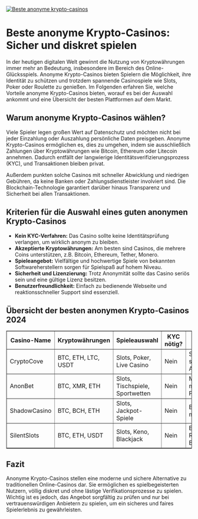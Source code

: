 [![Beste anonyme krypto-casinos](https://123-caf.pages.dev/gitsignup.png)](https://vrmoo.ru/Bt82HjjY)

<h1>Beste anonyme Krypto-Casinos: Sicher und diskret spielen</h1> <p>In der heutigen digitalen Welt gewinnt die Nutzung von Kryptowährungen immer mehr an Bedeutung, insbesondere im Bereich des Online-Glücksspiels. Anonyme Krypto-Casinos bieten Spielern die Möglichkeit, ihre Identität zu schützen und trotzdem spannende Casinospiele wie Slots, Poker oder Roulette zu genießen. Im Folgenden erfahren Sie, welche Vorteile anonyme Krypto-Casinos bieten, worauf es bei der Auswahl ankommt und eine Übersicht der besten Plattformen auf dem Markt.</p>  <h2>Warum anonyme Krypto-Casinos wählen?</h2> <p>Viele Spieler legen großen Wert auf Datenschutz und möchten nicht bei jeder Einzahlung oder Auszahlung persönliche Daten preisgeben. Anonyme Krypto-Casinos ermöglichen es, dies zu umgehen, indem sie ausschließlich Zahlungen über Kryptowährungen wie Bitcoin, Ethereum oder Litecoin annehmen. Dadurch entfällt der langwierige Identitätsverifizierungsprozess (KYC), und Transaktionen bleiben privat.</p>  <p>Außerdem punkten solche Casinos mit schneller Abwicklung und niedrigen Gebühren, da keine Banken oder Zahlungsdienstleister involviert sind. Die Blockchain-Technologie garantiert darüber hinaus Transparenz und Sicherheit bei allen Transaktionen.</p>  <h2>Kriterien für die Auswahl eines guten anonymen Krypto-Casinos</h2> <ul>   <li><strong>Kein KYC-Verfahren:</strong> Das Casino sollte keine Identitätsprüfung verlangen, um wirklich anonym zu bleiben.</li>   <li><strong>Akzeptierte Kryptowährungen:</strong> Am besten sind Casinos, die mehrere Coins unterstützen, z.B. Bitcoin, Ethereum, Tether, Monero.</li>   <li><strong>Spieleangebot:</strong> Vielfältige und hochwertige Spiele von bekannten Softwareherstellern sorgen für Spielspaß auf hohem Niveau.</li>   <li><strong>Sicherheit und Lizenzierung:</strong> Trotz Anonymität sollte das Casino seriös sein und eine gültige Lizenz besitzen.</li>   <li><strong>Benutzerfreundlichkeit:</strong> Einfach zu bedienende Webseite und reaktionsschneller Support sind essenziell.</li> </ul>  <h2>Übersicht der besten anonymen Krypto-Casinos 2024</h2> <table border="1" cellpadding="8" cellspacing="0">   <thead>     <tr>       <th>Casino-Name</th>       <th>Kryptowährungen</th>       <th>Spieleauswahl</th>       <th>KYC nötig?</th>       <th>Besonderheiten</th>     </tr>   </thead>   <tbody>     <tr>       <td>CryptoCove</td>       <td>BTC, ETH, LTC, USDT</td>       <td>Slots, Poker, Live Casino</td>       <td>Nein</td>       <td>Starke Anonymität, schnelle Auszahlungen</td>     </tr>     <tr>       <td>AnonBet</td>       <td>BTC, XMR, ETH</td>       <td>Slots, Tischspiele, Sportwetten</td>       <td>Nein</td>       <td>Monero für maximale Privatsphäre</td>     </tr>     <tr>       <td>ShadowCasino</td>       <td>BTC, BCH, ETH</td>       <td>Slots, Jackpot-Spiele</td>       <td>Nein</td>       <td>Benutzerfreundliche mobile App</td>     </tr>     <tr>       <td>SilentSlots</td>       <td>BTC, ETH, USDT</td>       <td>Slots, Keno, Blackjack</td>       <td>Nein</td>       <td>Einfache Registrierung, Bonus ohne KYC</td>     </tr>   </tbody> </table>  <h2>Fazit</h2> <p>Anonyme Krypto-Casinos stellen eine moderne und sichere Alternative zu traditionellen Online-Casinos dar. Sie ermöglichen es spielbegeisterten Nutzern, völlig diskret und ohne lästige Verifikationsprozesse zu spielen. Wichtig ist es jedoch, das Angebot sorgfältig zu prüfen und nur bei vertrauenswürdigen Anbietern zu spielen, um ein sicheres und faires Spielerlebnis zu gewährleisten.</p>